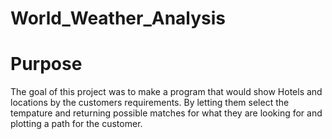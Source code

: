 # World_Weather_Analysis
# Purpose
The goal of this project was to make a program that would show Hotels and locations by the customers requirements. By letting them select the tempature and returning possible matches for what they are looking for and plotting a path for the customer.
